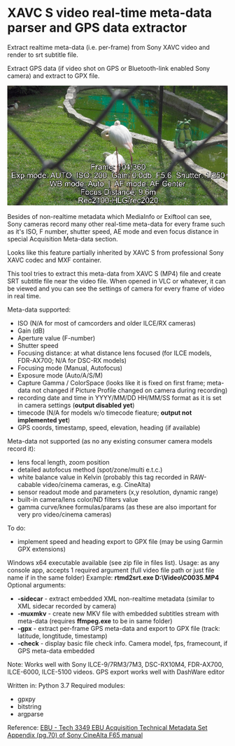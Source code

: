 # XAVC S video real-time meta-data parser and GPS data extractor
Extract realtime meta-data (i.e. per-frame) from Sony XAVC video and render to srt subtitle file.

Extract GPS data (if video shot on GPS or Bluetooth-link enabled Sony camera) and extract to GPX file.

![alt text](ax700_meta_srt.jpg "Real-time shooting meta-data displayed in VLC over video")

Besides of non-realtime metadata which MediaInfo or Exiftool can see, Sony cameras record many other real-time meta-data for every frame such as it's ISO, F number, shutter speed, AE mode and even focus distance in special Acquisition Meta-data section.

Looks like this feature partially inherited by XAVC S from professional Sony XAVC codec and MXF container.

This tool tries to extract this meta-data from XAVC S (MP4) file and create SRT subtitle file near the video file. When opened in VLC or whatever, it can be viewed and you can see the settings of camera for every frame of video in real time.

Meta-data supported:
- ISO (N/A for most of camcorders and older ILCE/RX cameras)
- Gain (dB)
- Aperture value (F-number)
- Shutter speed
- Focusing distance: at what distance lens focused (for ILCE models, FDR-AX700; N/A for DSC-RX models)
- Focusing mode (Manual, Autofocus)
- Exposure mode (Auto/A/S/M)
- Capture Gamma / ColorSpace (looks like it is fixed on first frame; meta-data not changed if Picture Profile changed on camera during recording)
- recording date and time in YYYY/MM/DD HH/MM/SS format as it is set in camera settings (**output disabled yet**)
- timecode (N/A for models w/o timecode fieature; **output not implemented yet**)
- GPS coords, timestamp, speed, elevation, heading (if available)

Meta-data not supported (as no any existing consumer camera models record it):
- lens focal length, zoom position
- detailed autofocus method (spot/zone/multi e.t.c.)
- white balance value in Kelvin (probably this tag recorded in RAW-cabable video/cinema cameras, e.g. CineAlta)
- sensor readout mode and parameters (x,y resolution, dynamic range)
- built-in camera/lens color/ND filters value
- gamma curve/knee formulas/params (as these are also important for very pro video/cinema cameras)

To do:
- implement speed and heading export to GPX file (may be using Garmin GPX extensions)

Windows x64 executable available (see zip file in files list). Usage: as any console app, accepts 1 required argument (full video file path or just file name if in the same folder)
Example: **rtmd2srt.exe D:\Video\C0035.MP4**
Optional arguments:
- **-sidecar** - extract embedded XML non-realtime metadata (similar to XML sidecar recorded by camera)
- **-muxmkv** - create new MKV file with embedded subtitles stream with meta-data (requires **ffmpeg.exe** to be in same folder)
- **-gpx** - extract per-frame GPS meta-data and export to GPX file (track: latitude, longtitude, timestamp)
- **-check** - display basic file check info. Camera model, fps, framecount, if GPS meta-data embedded

Note: Works well with Sony ILCE-9/7RM3/7M3, DSC-RX10M4, FDR-AX700, ILCE-6000, ILCE-5100 videos. GPS export works well with DashWare editor

Written in: Python 3.7
Required modules:
- gpxpy
- bitstring
- argparse

Reference:
[EBU - Tech 3349 EBU Acquisition Technical Metadata Set](https://tech.ebu.ch/docs/tech/tech3349.pdf)
[Appendix (pg.70) of Sony CineAlta F65 manual](https://pro.sony/s3/cms-static-content/uploadfile/00/1237493055500.pdf)
